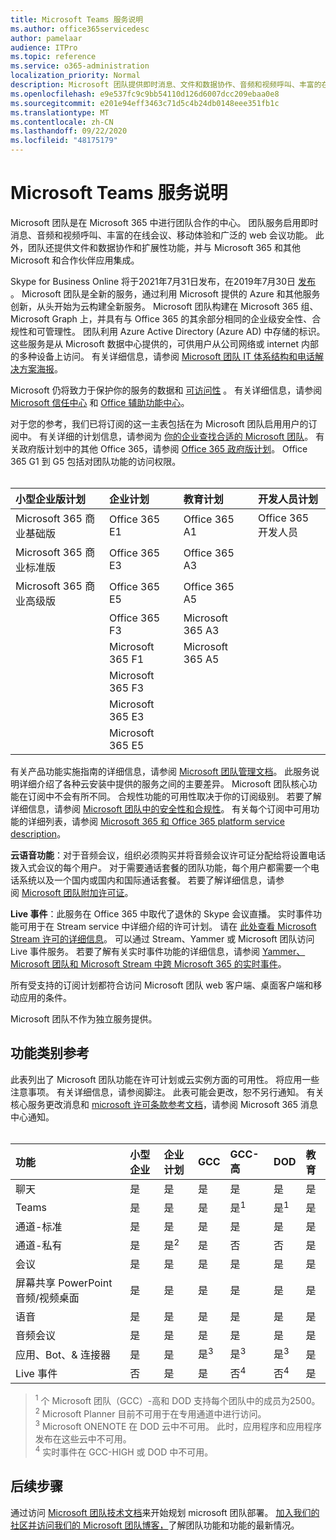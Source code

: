 ```yaml
---
title: Microsoft Teams 服务说明
ms.author: office365servicedesc
author: pamelaar
audience: ITPro
ms.topic: reference
ms.service: o365-administration
localization_priority: Normal
description: Microsoft 团队提供即时消息、文件和数据协作、音频和视频呼叫、丰富的在线会议、移动体验和广泛的 web 会议功能。
ms.openlocfilehash: e9e537fc9c9bb54110d126d6007dcc209ebaa0e8
ms.sourcegitcommit: e201e94eff3463c71d5c4b24db0148eee351fb1c
ms.translationtype: MT
ms.contentlocale: zh-CN
ms.lasthandoff: 09/22/2020
ms.locfileid: "48175179"
---
```

# <a name="microsoft-teams-service-description"></a>Microsoft Teams 服务说明

Microsoft 团队是在 Microsoft 365 中进行团队合作的中心。 团队服务启用即时消息、音频和视频呼叫、丰富的在线会议、移动体验和广泛的 web 会议功能。 此外，团队还提供文件和数据协作和扩展性功能，并与 Microsoft 365 和其他 Microsoft 和合作伙伴应用集成。

Skype for Business Online 将于2021年7月31日发布，在2019年7月30日 [发布](https://techcommunity.microsoft.com/t5/Microsoft-Teams-Blog/Skype-for-Business-Online-to-Be-Retired-in-2021/ba-p/777833) 。 Microsoft 团队是全新的服务，通过利用 Microsoft 提供的 Azure 和其他服务创新，从头开始为云构建全新服务。 Microsoft 团队构建在 Microsoft 365 组、Microsoft Graph 上，并具有与 Office 365 的其余部分相同的企业级安全性、合规性和可管理性。 团队利用 Azure Active Directory (Azure AD) 中存储的标识。 这些服务是从 Microsoft 数据中心提供的，可供用户从公司网络或 internet 内部的多种设备上访问。 有关详细信息，请参阅 [Microsoft 团队 IT 体系结构和电话解决方案海报](https://docs.microsoft.com/microsoftteams/teams-architecture-solutions-posters)。

Microsoft 仍将致力于保护你的服务的数据和 [可访问性](https://www.microsoft.com/trust-center/compliance/accessibility) 。 有关详细信息，请参阅 [Microsoft 信任中心](https://www.microsoft.com/trust-center) 和 [Office 辅助功能中心](https://support.office.com/article/Office-Accessibility-Center-Resources-for-people-with-disabilities-ecab0fcf-d143-4fe8-a2ff-6cd596bddc6d)。

对于您的参考，我们已将订阅的这一主表包括在为 Microsoft 团队启用用户的订阅中。 有关详细的计划信息，请参阅为 [你的企业查找合适的 Microsoft 团队](https://www.microsoft.com/microsoft-365/microsoft-teams/compare-microsoft-teams-options?rtc=1)。 有关政府版计划中的其他 Office 365，请参阅 [Office 365 政府版计划](https://www.microsoft.com/microsoft-365/government/compare-office-365-government-plans)。 Office 365 G1 到 G5 包括对团队功能的访问权限。<br><br>

| 小型企业版计划 | 企业计划 | 教育计划 | 开发人员计划 |
|:-----|:-----|:-----|:-----|
|Microsoft 365 商业基础版 <br/> |Office 365 E1 <br/> |Office 365 A1 <br/> |Office 365 开发人员 <br/> |
|Microsoft 365 商业标准版 <br/> |Office 365 E3 <br/> |Office 365 A3 <br/>|   <br/> |
|Microsoft 365 商业高级版 <br/> | Office 365 E5<br/> |Office 365 A5 <br/>  |  <br/> |
|  <br/> |Office 365 F3 <br/> |  Microsoft 365 A3<br/> |  <br/> |
|  <br/> |Microsoft 365 F1 <br/> |  Microsoft 365 A5<br/> |  <br/> |
|  <br/> |Microsoft 365 F3 <br/> |  <br/> |  <br/> |
|  <br/> |Microsoft 365 E3 <br/> |  <br/> |  <br/> |
|  <br/> |Microsoft 365 E5 <br/> |  <br/> |  <br/> |

有关产品功能实施指南的详细信息，请参阅 [Microsoft 团队管理文档](https://docs.microsoft.com/MicrosoftTeams)。 此服务说明详细介绍了各种云安装中提供的服务之间的主要差异。 Microsoft 团队核心功能在订阅中不会有所不同。 合规性功能的可用性取决于你的订阅级别。 若要了解详细信息，请参阅 [Microsoft 团队中的安全性和合规性](https://docs.microsoft.com/microsoftteams/security-compliance-overview)。 有关每个订阅中可用功能的详细列表，请参阅 [Microsoft 365 和 Office 365 platform service description](https://docs.microsoft.com/office365/servicedescriptions/office-365-platform-service-description/office-365-platform-service-description)。

**云语音功能**：对于音频会议，组织必须购买并将音频会议许可证分配给将设置电话拨入式会议的每个用户。 对于需要通话套餐的团队功能，每个用户都需要一个电话系统以及一个国内或国内和国际通话套餐。 若要了解详细信息，请参阅 [Microsoft 团队附加许可证](https://docs.microsoft.com/microsoftteams/teams-add-on-licensing/microsoft-teams-add-on-licensing)。

**Live 事件**：此服务在 Office 365 中取代了退休的 Skype 会议直播。 实时事件功能可用于在 Stream service 中详细介绍的许可计划。 请在 [此处查看 Microsoft Stream 许可的详细信息](https://docs.microsoft.com/stream/license-overview)。 可以通过 Stream、Yammer 或 Microsoft 团队访问 Live 事件服务。 若要了解有关实时事件功能的详细信息，请参阅 [Yammer、Microsoft 团队和 Microsoft Stream 中跨 Microsoft 365 的实时事件](https://docs.microsoft.com/stream/live-event-m365)。

所有受支持的订阅计划都符合访问 Microsoft 团队 web 客户端、桌面客户端和移动应用的条件。

Microsoft 团队不作为独立服务提供。

## <a name="feature-category-reference"></a>功能类别参考 

此表列出了 Microsoft 团队功能在许可计划或云实例方面的可用性。 将应用一些注意事项。 有关详细信息，请参阅脚注。 此表可能会更改，恕不另行通知。 有关核心服务更改消息和 [microsoft 许可条款参考文档](https://www.microsoft.com/licensing/product-licensing/products)，请参阅 Microsoft 365 消息中心通知。<br><br>

| 功能 | 小型企业 | 企业计划 | GCC | GCC-高 | DOD | 教育 |
|:-----|:-----|:-----|:-----|:-----|:-----|:-----|
|聊天  <br/> |是  <br/> |是  <br/> |是  <br/> |是  <br/> |是  <br/> |是  <br/> |
|Teams  <br/> |是 <br/> |是 <br/> |是 <br/> |是<sup>1</sup>  <br/> |是<sup>1</sup>  <br/> |是  <br/> |
|通道-标准  <br/> |是  <br/> |是  <br/> |是  <br/> |是  <br/> |是  <br/> |是  <br/> |
|通道-私有  <br/> |是  <br/> |是<sup>2</sup>  <br/> |是 <br/> |否  <br/> |否 <br/> |是  <br/> |
|会议  <br/> |是  <br/> |是  <br/> |是  <br/> |是  <br/> |是  <br/> |是  <br/> |
|屏幕共享 PowerPoint 音频/视频桌面 <br/> |是  <br/> |是  <br/> |是  <br/> |是  <br/> |是  <br/> |是  <br/> |
|语音  <br/> |是  <br/> |是  <br/> |是  <br/> |是  <br/> |是  <br/> |是  <br/> |
|音频会议  <br/> |是  <br/> |是  <br/> |是  <br/> |是  <br/> |是  <br/> |是  <br/> |
|应用、Bot、& 连接器  <br/> |是  <br/> |是  <br/> |是<sup>3</sup>  <br/> |是<sup>3</sup>  <br/> |是<sup>3</sup>  <br/> |是  <br/> |
|Live 事件  <br/> |否  <br/> |是  <br/> |是  <br/> |否<sup>4</sup>  <br/> |否<sup>4</sup>  <br/> |是  <br/> |

> <sup>1</sup>  个 Microsoft 团队（GCC）-高和 DOD 支持每个团队中的成员为2500。<br/>
> <sup>2</sup> Microsoft Planner 目前不可用于在专用通道中进行访问。<br/>
> <sup>3</sup> Microsoft ONENOTE 在 DOD 云中不可用。 此时，应用程序和应用程序发布在这些云中不可用。<br/>
> <sup>4</sup> 实时事件在 GCC-HIGH 或 DOD 中不可用。<br/>

## <a name="next-steps"></a>后续步骤

通过访问 [Microsoft 团队技术文档](https://aka.ms/SuccessWithTeams)来开始规划 microsoft 团队部署。 [加入我们的社区并访问我们的 Microsoft 团队博客，](https://aka.ms/TeamsBlog)了解团队功能和功能的最新情况。
